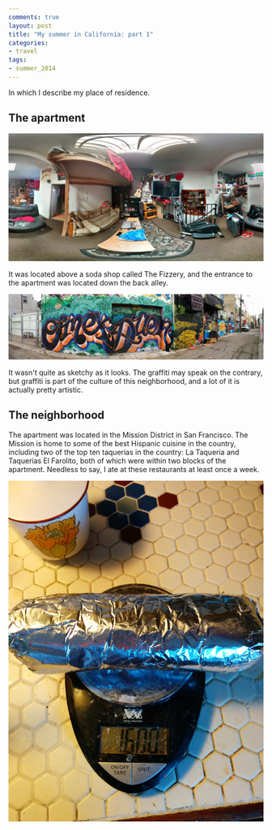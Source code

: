 ```yaml
---
comments: true
layout: post
title: "My summer in California: part 1"
categories:
- travel
tags:
- summer_2014
---
```


In which I describe my place of residence.

## The apartment
![Inside of the apartment][apartment-image]

It was located above a soda shop called The Fizzery, and the entrance to the apartment was located down the back alley.

![The alley near the entrance to the apartment.][apartment-entrance-image]

It wasn't quite as sketchy as it looks. The graffiti may speak on the contrary, but graffiti is part of the culture of this neighborhood, and a lot of it is actually pretty artistic.

## The neighborhood
The apartment was located in the Mission District in San Francisco. The Mission is home to some of the best Hispanic cuisine in the country, including two of the top ten taquerias in the country: La Taqueria and Taquerias El Farolito, both of which were within two blocks of the apartment. Needless to say, I ate at these restaurants at least once a week.

![The super burrito from El Farolito. It weighs in at a glorious 1.6 pounds.][super-burrito-image]

[apartment-image]: /assets/summer_2014_apartment_panorama.jpg
[apartment-entrance-image]: /assets/summer_2014_alley_panorama.jpg
[super-burrito-image]: /assets/super_burrito.jpg